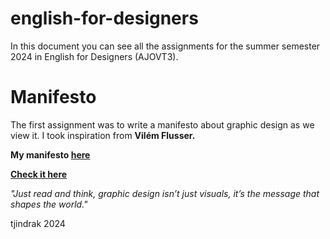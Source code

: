 # english-for-designers

In this document you can see all the assignments for the summer semester 2024 in English for Designers (AJOVT3).

# Manifesto

The first assignment was to write a manifesto about graphic design as we view it. I took inspiration from **Vilém Flusser.**

**My manifesto [here](https://tjindrak.github.io/english-for-designers/Design-manifesto.md)**

**[Check it here](https://tjindrak.github.io/english-for-designers/)**

_"Just read and think, graphic design isn’t just visuals, it’s the message that shapes the world."_                                              

tjindrak 2024
